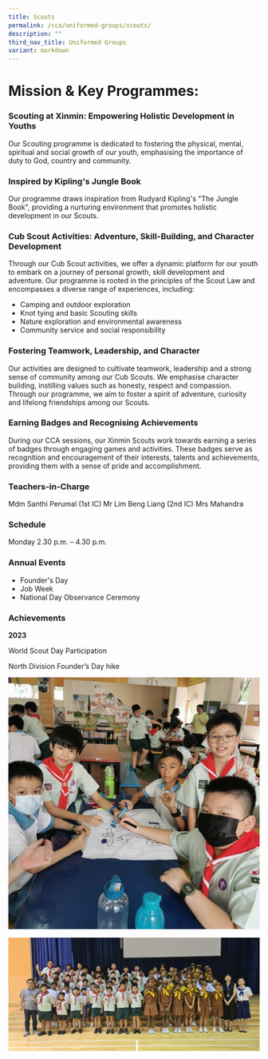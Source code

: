```yaml
---
title: Scouts
permalink: /cca/uniformed-groups/scouts/
description: ""
third_nav_title: Uniformed Groups
variant: markdown
---
```


# **Mission &amp; Key Programmes:**

### **Scouting at Xinmin: Empowering Holistic Development in Youths**

Our Scouting programme is dedicated to fostering the physical, mental, spiritual and social growth of our youth, emphasising the importance of duty to God, country and community.

### **Inspired by Kipling's Jungle Book**

Our programme draws inspiration from Rudyard Kipling's "The Jungle Book", providing a nurturing environment that promotes holistic development in our Scouts.

### **Cub Scout Activities: Adventure, Skill-Building, and Character Development**

Through our Cub Scout activities, we offer a dynamic platform for our youth to embark on a journey of personal growth, skill development and adventure. Our programme is rooted in the principles of the Scout Law and encompasses a diverse range of experiences, including:

* 	Camping and outdoor exploration
* 	Knot tying and basic Scouting skills
* 	Nature exploration and environmental awareness
* 	Community service and social responsibility

### **Fostering Teamwork, Leadership, and Character**

Our activities are designed to cultivate teamwork, leadership and a strong sense of community among our Cub Scouts. We emphasise character building, instilling values such as honesty, respect and compassion. Through our programme, we aim to foster a spirit of adventure, curiosity and lifelong friendships among our Scouts.

### **Earning Badges and Recognising Achievements**


During our CCA sessions, our Xinmin Scouts work towards earning a series of badges through engaging games and activities. These badges serve as recognition and encouragement of their interests, talents and achievements, providing them with a sense of pride and accomplishment.


### Teachers-in-Charge

Mdm Santhi Perumal (1st IC)
Mr Lim Beng Liang (2nd IC)
Mrs Mahandra


### Schedule

Monday 2.30 p.m. – 4.30 p.m.

### **Annual Events**

* Founder's Day
* Job Week
* National Day Observance Ceremony

### Achievements

**2023**

World Scout Day Participation

North Division Founder’s Day hike

![](/images/Pic_1__1_.jpg)

![](/images/Founder_s_Day___World_Thinking_Day_22_Feb_2024_1.jpg)